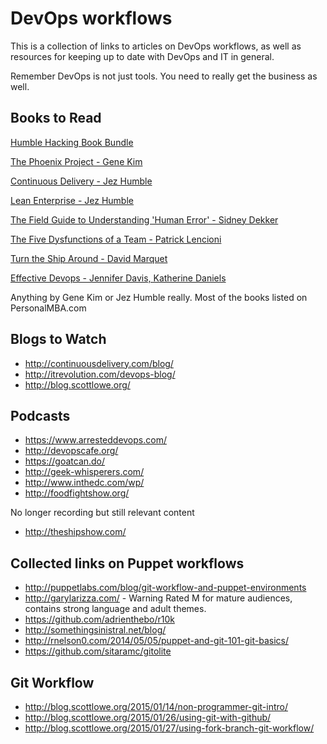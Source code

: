 DevOps workflows
================

This is a collection of links to articles on DevOps workflows, as well as
resources for keeping up to date with DevOps and IT in general.

Remember DevOps is not just tools. You need to really get the business as well.

Books to Read
-------------

[Humble Hacking Book Bundle](https://www.humblebundle.com/books/no-starch-hacking-books)
 
[The Phoenix Project - Gene Kim](http://www.amazon.com/Phoenix-Project-DevOps-Helping-Business/dp/0988262509) 

[Continuous Delivery - Jez Humble](http://www.amazon.com/Continuous-Delivery-Deployment-Automation-Addison-Wesley/dp/0321601912)

[Lean Enterprise - Jez Humble](http://www.amazon.com/Lean-Enterprise-Performance-Organizations-Innovate-ebook/dp/B00QL5MSF8)

[The Field Guide to Understanding 'Human Error' - Sidney Dekker](http://www.amazon.com/Field-Guide-Understanding-Human-Error-ebook/dp/B00Q8XCSFI)

[The Five Dysfunctions of a Team - Patrick Lencioni](http://www.amazon.com/Five-Dysfunctions-Team-Leadership-Fable/dp/0787960756)

[Turn the Ship Around - David Marquet](http://www.amazon.com/Turn-Ship-Around-Turning-Followers/dp/1591846404)

[Effective Devops - Jennifer Davis, Katherine Daniels](http://shop.oreilly.com/product/0636920039846.do)

Anything by Gene Kim or Jez Humble really.
Most of the books listed on PersonalMBA.com

Blogs to Watch
--------------

* http://continuousdelivery.com/blog/
* http://itrevolution.com/devops-blog/ 
* http://blog.scottlowe.org/

Podcasts
--------

* https://www.arresteddevops.com/
* http://devopscafe.org/
* https://goatcan.do/
* http://geek-whisperers.com/
* http://www.inthedc.com/wp/
* http://foodfightshow.org/

No longer recording but still relevant content
* http://theshipshow.com/


Collected links on Puppet workflows
-----------------------------------

* http://puppetlabs.com/blog/git-workflow-and-puppet-environments
* http://garylarizza.com/ - Warning Rated M for mature audiences, contains strong language and adult themes.
* https://github.com/adrienthebo/r10k
* http://somethingsinistral.net/blog/
* http://rnelson0.com/2014/05/05/puppet-and-git-101-git-basics/
* https://github.com/sitaramc/gitolite

Git Workflow
------------

* http://blog.scottlowe.org/2015/01/14/non-programmer-git-intro/
* http://blog.scottlowe.org/2015/01/26/using-git-with-github/
* http://blog.scottlowe.org/2015/01/27/using-fork-branch-git-workflow/

